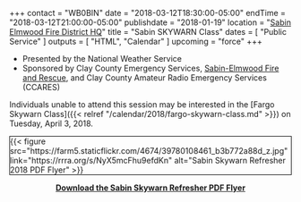 +++
contact = "WB0BIN"
date = "2018-03-12T18:30:00-05:00"
endTime = "2018-03-12T21:00:00-05:00"
publishdate = "2018-01-19"
location = "[Sabin Elmwood Fire District HQ](/places/sabin-elmwood-fire-district-headquarters)"
title = "Sabin SKYWARN Class"
dates = [ "Public Service" ]
outputs = [ "HTML", "Calendar" ]
upcoming = "force"
+++
* Presented by the National Weather Service
* Sponsored by Clay County Emergency Services, [Sabin-Elmwood Fire and Rescue](http://www.sabin-elmwoodfire.com/), and Clay County Amateur Radio Emergency Services (CCARES)

Individuals unable to attend this session may be interested in the
[Fargo Skywarn Class]({{< relref "/calendar/2018/fargo-skywarn-class.md" >}})
on Tuesday, April 3, 2018.

<div style="border:1px solid black">
{{< figure src="https://farm5.staticflickr.com/4674/39780108461_b3b772a88d_z.jpg" link="https://rrra.org/s/NyX5mcFhu9efdKn" alt="Sabin Skywarn Refresher 2018 PDF Flyer" >}}
</div>
<p class="clear"></p>
<div style="text-align: center;"><strong><a href="https://rrra.org/s/NyX5mcFhu9efdKn">Download the Sabin Skywarn Refresher PDF Flyer</a></strong></div>
